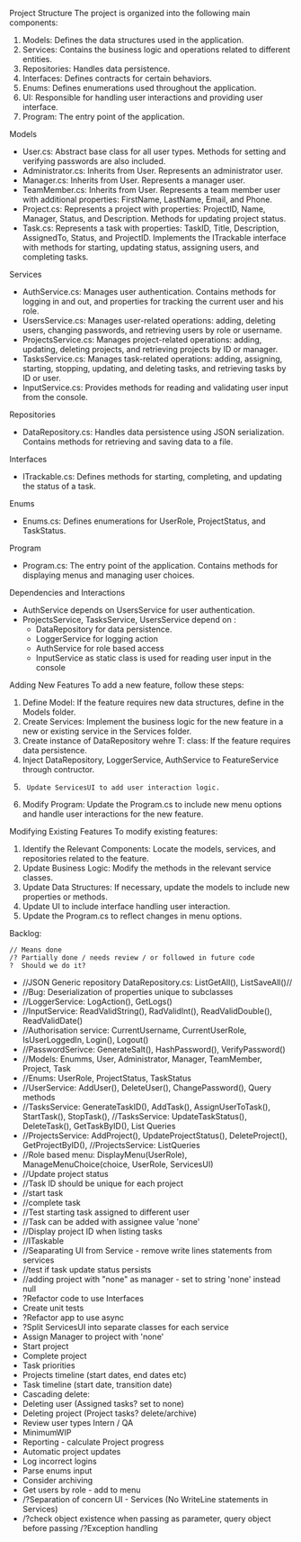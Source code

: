 Project Structure
The project is organized into the following main components:
1.	Models: Defines the data structures used in the application.
2.	Services: Contains the business logic and operations related to different entities.
3.	Repositories: Handles data persistence.
4.	Interfaces: Defines contracts for certain behaviors.
5.	Enums: Defines enumerations used throughout the application.
6.	UI: Responsible for handling user interactions and providing user interface.
7.	Program: The entry point of the application.

Models
- User.cs: Abstract base class for all user types. Methods for setting and verifying passwords are also included.
- Administrator.cs: Inherits from User. Represents an administrator user.
- Manager.cs: Inherits from User. Represents a manager user.
- TeamMember.cs: Inherits from User. Represents a team member user with additional properties: FirstName, LastName, Email, and Phone.
- Project.cs: Represents a project with properties: ProjectID, Name, Manager, Status, and Description. Methods for updating project status.
- Task.cs: Represents a task with properties: TaskID, Title, Description, AssignedTo, Status, and ProjectID. Implements the ITrackable interface with methods for starting, updating status, assigning users, and completing tasks.

Services
- AuthService.cs: Manages user authentication. Contains methods for logging in and out, and properties for tracking the current user and his role.
- UsersService.cs: Manages user-related operations: adding, deleting users, changing passwords, and retrieving users by role or username.
- ProjectsService.cs: Manages project-related operations: adding, updating, deleting projects, and retrieving projects by ID or manager.
- TasksService.cs: Manages task-related operations: adding, assigning, starting, stopping, updating, and deleting tasks, and retrieving tasks by ID or user.
- InputService.cs: Provides methods for reading and validating user input from the console.

Repositories
- DataRepository.cs: Handles data persistence using JSON serialization. Contains methods for retrieving and saving data to a file.

Interfaces
- ITrackable.cs: Defines methods for starting, completing, and updating the status of a task.

Enums
- Enums.cs: Defines enumerations for UserRole, ProjectStatus, and TaskStatus.

Program
- Program.cs: The entry point of the application. Contains methods for displaying menus and managing user choices.

Dependencies and Interactions
- AuthService depends on UsersService for user authentication.
- ProjectsService, TasksService, UsersService depend on :
	- DataRepository for data persistence.
	- LoggerService for logging action
	- AuthService for role based access
	- InputService as static class is used for reading user input in the console

Adding New Features
To add a new feature, follow these steps:
1.	Define Model: If the feature requires new data structures, define in the Models folder.
2.	Create Services: Implement the business logic for the new feature in a new or existing service in the Services folder.
3.	Create instance of <T>DataRepository wehre T: class: If the feature requires data persistence.
4.	Inject DataRepository, LoggerService, AuthService to FeatureService through contructor.
6.  	Update ServicesUI to add user interaction logic.
4.	Modify Program: Update the Program.cs to include new menu options and handle user interactions for the new feature.

Modifying Existing Features
To modify existing features:
1.	Identify the Relevant Components: Locate the models, services, and repositories related to the feature.
2.	Update Business Logic: Modify the methods in the relevant service classes.
3.	Update Data Structures: If necessary, update the models to include new properties or methods.
4.	Update UI to include interface handling user interaction. 
5.	Update the Program.cs to reflect changes in menu options.

Backlog:

	// Means done
	/? Partially done / needs review / or followed in future code
	?  Should we do it?
- //JSON Generic repository DataRepository.cs: List<T>GetAll(), List<T>SaveAll()//
- //Bug: Deserialization of properties unique to subclasses
- //LoggerService: LogAction(), GetLogs()
- //InputService: ReadValidString(), RadValidInt(), ReadValidDouble(), ReadValidDate()
- //Authorisation service: CurrentUsername, CurrentUserRole, IsUserLoggedIn, Login(), Logout()
- //PasswordSerivce: GenerateSalt(), HashPassword(), VerifyPassword()
- //Models: Enumms, User, Administrator, Manager, TeamMember, Project, Task
- //Enums: UserRole, ProjectStatus, TaskStatus
- //UserService: AddUser(), DeleteUser(), ChangePassword(), Query methods
- //TasksService: GenerateTaskID(), AddTask(), AssignUserToTask(), StartTask(), StopTask(), //TasksService: UpdateTaskStatus(), DeleteTask(), GetTaskByID(), List Queries
- //ProjectsService: AddProject(), UpdateProjectStatus(), DeleteProject(), GetProjectByID(), //ProjectsService: ListQueries
- //Role based menu: DisplayMenu(UserRole), ManageMenuChoice(choice, UserRole, ServicesUI)
- //Update project status
- //Task ID should be unique for each project
- //start task
- //complete task
- //Test starting task assigned to different user 
- //Task can be added with assignee value 'none'
- //Display project ID when listing tasks
- //ITaskable
- //Seaparating UI from Service - remove write lines statements from services
- //test if task update status persists
- //adding project with "none" as manager - set to string 'none' instead null
- ?Refactor code to use Interfaces
- Create unit tests
- ?Refactor app to use async
- ?Split ServicesUI into separate classes for each service
- Assign Manager to project with 'none'
- Start project
- Complete project
- Task priorities
- Projects timeline (start dates, end dates etc)
- Task timeline (start date, transition date)
- Cascading delete:
-	Deleting user (Assigned tasks? set to none)
-	Deleting project (Project tasks? delete/archive)
- Review user types Intern / QA
- MinimumWIP
- Reporting - calculate Project progress
- Automatic project updates
- Log incorrect logins
- Parse enums input
- Consider archiving
- Get users by role - add to menu
- /?Separation of concern UI - Services (No WriteLine statements in Services)
- /?check object existence when passing as parameter, query object before passing
/?Exception handling
